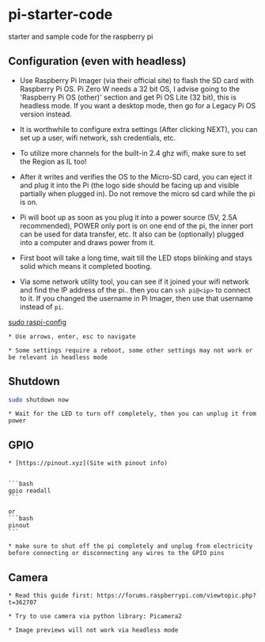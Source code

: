 # pi-starter-code
starter and sample code for the raspberry pi

## Configuration (even with headless)

* Use Raspberry Pi Imager (via their official site) to flash the SD card with Raspberry Pi OS. Pi Zero W needs a 32 bit OS, I advise going to the 'Raspberry Pi OS (other)' section and get Pi OS Lite (32 bit), this is headless mode. If you want a desktop mode, then go for a Legacy Pi OS version instead. 

* It is worthwhile to configure extra settings (After clicking NEXT), you can set up a user, wifi network, ssh credentials, etc. 

* To utilize more channels for the built-in 2.4 ghz wifi, make sure to set the Region as IL too!

* After it writes and verifies the OS to the Micro-SD card, you can eject it and plug it into the Pi (the logo side should be facing up and visible partially when plugged in). Do not remove the micro sd card while the pi is on.

* Pi will boot up as soon as you plug it into a power source (5V, 2.5A recommended), POWER only port is on one end of the pi, the inner port can be used for data transfer, etc. It also can be (optionally) plugged into a computer and draws power from it.

* First boot will take a long time, wait till the LED stops blinking and stays solid which means it completed booting. 

* Via some network utility tool, you can see if it joined your wifi network and find the IP address of the pi.. then you can `ssh pi@<ip>` to connect to it. If you changed the username in Pi Imager, then use that username instead of `pi`.

[sudo raspi-config](https://www.raspberrypi.com/documentation/computers/configuration.html)

    * Use arrows, enter, esc to navigate 

    * Some settings require a reboot, some other settings may not work or be relevant in headless mode 


##  Shutdown 

```bash
sudo shutdown now
```

    * Wait for the LED to turn off completely, then you can unplug it from power

## GPIO

    * [https://pinout.xyz](Site with pinout info)


    ```bash
    gpio readall 
    ```

    or 
    ```bash
    pinout
    ```

    * make sure to shut off the pi completely and unplug from electricity before connecting or disconnecting any wires to the GPIO pins

## Camera 

    * Read this guide first: https://forums.raspberrypi.com/viewtopic.php?t=362707

    * Try to use camera via python library: Picamera2

    * Image previews will not work via headless mode


